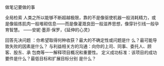 做笔记要做的事

全局检索
人类之所以能够不断超越极限，靠的不是像驱使机器一般消耗精力，或是像锻炼肌肉一般堆砌信息——而是像灌溉良田一般滋养思想，像穿针引线一般孕育智慧。
——安妮·墨菲·保罗，《延伸的心灵》

回答先决问题 ：你希望取得何种收获？最大的不确定性或问题是什
么？最可能导致失败的因素是什么？
与利益相关方的沟通：向你的上司、同事、委托人、顾客、股东、承
包商等一一解释项目概况和重要性。
定义成功标准：该项目的成功要件是什么？最低目标和扩展目标分别
是什么？